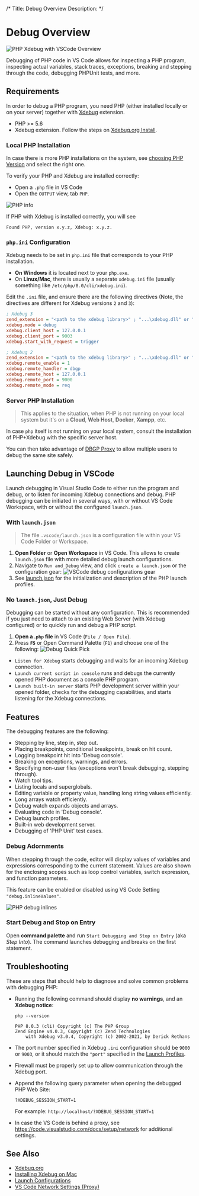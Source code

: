 /*
Title: Debug Overview
Description: 
*/

# Debug Overview

![PHP Xdebug with VSCode Overview](img/vscode-xdebug.png)

Debugging of PHP code in VS Code allows for inspecting a PHP program, inspecting actual variables, stack traces, exceptions, breaking and stepping through the code, debugging PHPUnit tests, and more.

## Requirements

In order to debug a PHP program, you need PHP (either installed locally or on your server) together with [Xdebug](https://xdebug.org) extension.

- PHP >= 5.6
- Xdebug extension. Follow the steps on [Xdebug.org Install](https://xdebug.org/docs/install).

### Local PHP Installation

In case there is more PHP installations on the system, see [choosing PHP Version](../php-version) and select the right one.

To verify your PHP and Xdebug are installed correctly:

- Open a `.php` file in VS Code
- Open the `OUTPUT` view, tab `PHP`.

![PHP info](img/output-php-xdebug.png)

If PHP with Xdebug is installed correctly, you will see

```
Found PHP, version x.y.z, Xdebug: x.y.z.
```

### `php.ini` Configuration

Xdebug needs to be set in `php.ini` file that corresponds to your PHP installation.

- **On Windows** it is located next to your `php.exe`.
- On **Linux/Mac**, there is usually a separate `xdebug.ini` file (usually something like `/etc/php/8.0/cli/xdebug.ini`).

Edit the `.ini` file, and ensure there are the following directives (Note, the directives are different for Xdebug versions `2` and `3`):

```ini
; Xdebug 3
zend_extension = "<path to the xdebug library>" ; "...\xdebug.dll" or ".../xdebug.so"
xdebug.mode = debug
xdebug.client_host = 127.0.0.1
xdebug.client_port = 9003
xdebug.start_with_request = trigger
```

```ini
; Xdebug 2
zend_extension = "<path to the xdebug library>" ; "...\xdebug.dll" or ".../xdebug.so"
xdebug.remote_enable = 1
xdebug.remote_handler = dbgp
xdebug.remote_host = 127.0.0.1
xdebug.remote_port = 9000
xdebug.remote_mode = req
```

### Server PHP Installation

> This applies to the situation, when PHP is not running on your local system but it's on a **Cloud**, **Web Host**, **Docker**, **Xampp**, etc.

In case `php` itself is not running on your local system, consult the installation of PHP+Xdebug with the specific server host.

You can then take advantage of [DBGP Proxy](debug-dbgp-proxy) to allow multiple users to debug the same site safely.

## Launching Debug in VSCode

Launch debugging in Visual Studio Code to either run the program and debug, or to listen for incoming Xdebug connections and debug. PHP debugging can be initiated in several ways, with or without VS Code Workspace, with or without the configured `launch.json`.

### With `launch.json`

> The file `.vscode/launch.json` is a configuration file within your VS Code Folder or Workspace.

1. **Open Folder** or **Open Workspace** in VS Code. This allows to create `launch.json` file with more detailed debug launch configurations.
2. Navigate to `Run and Debug` view, and click `create a launch.json` or the configuration gear:
    ![VSCode debug configurations gear](img/config.png)
3. See [launch.json](launch-json) for the initialization and description of the PHP launch profiles.

### No `launch.json`, Just Debug

Debugging can be started without any configuration. This is recommended if you just need to attach to an existing Web Server (with Xdebug configured) or to quickly run and debug a PHP script.

1. **Open a .`php` file** in VS Code (`File / Open File`).
2. Press **`F5`** or Open Command Palette (`F1`) and choose one of the following:
    ![Debug Quick Pick](img/debug-config-pick.png)

- `Listen for Xdebug` starts debugging and waits for an incoming Xdebug connection.
- `Launch current script in console` runs and debugs the currently opened PHP document as a console PHP program.
- `Launch built-in server` starts PHP development server within your opened folder, checks for the debugging capabilities, and starts listening for the Xdebug connections.

## Features

The debugging features are the following:

- Stepping by line, step in, step out.
- Placing breakpoints, conditional breakpoints, break on hit count.
- Logging breakpoint hit into 'Debug console'.
- Breaking on exceptions, warnings, and errors.
- Specifying non-user files (exceptions won't break debugging, stepping through).
- Watch tool tips.
- Listing locals and superglobals.
- Editing variable or property value, handling long string values efficiently.
- Long arrays watch efficiently.
- Debug watch expands objects and arrays.
- Evaluating code in 'Debug console'.
- Debug launch profiles.
- Built-in web development server.
- Debugging of 'PHP Unit' test cases.

### Debug Adornments

When stepping through the code, editor will display values of variables and expressions corresponding to the current statement. Values are also shown for the enclosing scopes such as loop control variables, switch expression, and function parameters.

This feature can be enabled or disabled using VS Code Setting `"debug.inlineValues"`.

![PHP debug inlines](img/debug-php-inlines.png)

### Start Debug and Stop on Entry

Open **command palette** and run `Start Debugging and Stop on Entry` (aka *Step Into*). The command launches debugging and breaks on the first statement. 

## Troubleshooting

These are steps that should help to diagnose and solve common problems with debugging PHP:

- Running the following command should display **no warnings**, and an **Xdebug notice**:
  ```
  php --version
  ```
  ```
  PHP 8.0.3 (cli) Copyright (c) The PHP Group
  Zend Engine v4.0.3, Copyright (c) Zend Technologies
      with Xdebug v3.0.4, Copyright (c) 2002-2021, by Derick Rethans
  ```

- The port number specified in Xdebug `.ini` configuration should be `9000` or `9003`, or it should match the `"port"` specified in the [Launch Profiles](vscode/debug/launch-json).
- Firewall must be properly set up to allow communication through the Xdebug port.
- Append the following query parameter when opening the debugged PHP Web Site:
  ```
  ?XDEBUG_SESSION_START=1
  ```
  For example: `http://localhost/?XDEBUG_SESSION_START=1`
- In case the VS Code is behind a proxy, see https://code.visualstudio.com/docs/setup/network for additional settings.

## See Also

- [Xdebug.org](https://xdebug.org/)
- [Installing Xdebug on Mac](https://blog.devsense.com/2019/how-to-install-xdebug-for-phptools-for-vscode-on-mac)
- [Launch Configurations](launch-json)
- [VS Code Network Settings (Proxy)](https://code.visualstudio.com/docs/setup/network)
